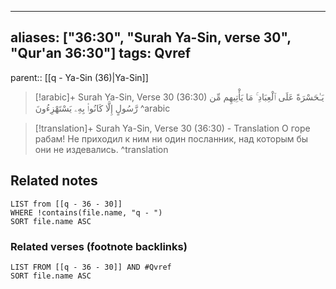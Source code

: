 
---
aliases: ["36:30", "Surah Ya-Sin, verse 30", "Qur'an 36:30"]
tags: Qvref
---

parent:: [[q - Ya-Sin (36)|Ya-Sin]]

> [!arabic]+ Surah Ya-Sin, Verse 30 (36:30)
> <span class="quran-arabic">يَـٰحَسْرَةً عَلَى ٱلْعِبَادِ ۚ مَا يَأْتِيهِم مِّن رَّسُولٍ إِلَّا كَانُوا۟ بِهِۦ يَسْتَهْزِءُونَ</span>
^arabic

> [!translation]+ Surah Ya-Sin, Verse 30 (36:30) - Translation
> О горе рабам! Не приходил к ним ни один посланник, над которым бы они не издевались.
^translation



## Related notes
```dataview
LIST from [[q - 36 - 30]]
WHERE !contains(file.name, "q - ")
SORT file.name ASC
```

### Related verses (footnote backlinks)
```dataview
LIST FROM [[q - 36 - 30]] AND #Qvref
SORT file.name ASC
```

